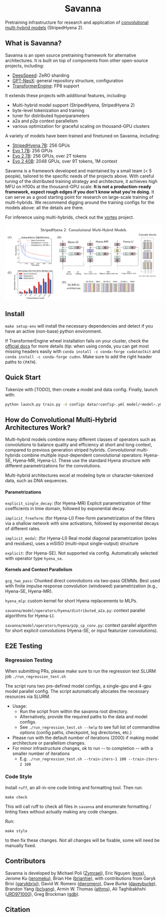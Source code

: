 <div align="center">
    <h1>Savanna</h1>
</div>

Pretraining infrastructure for research and application of [convolutional multi-hybrid models](resources/stripedhyena2.pdf) (StripedHyena 2).


## What is Savanna?

Savanna is an open source pretraining framework for alternative architectures. It is built on top of components from other open-source projects, including:
* [DeepSpeed](https://github.com/microsoft/DeepSpeed): ZeRO sharding
* [GPT-NeoX](https://github.com/EleutherAI/gpt-neox): general repository structure, configuration
* [TransformerEngine](https://github.com/NVIDIA/TransformerEngine): FP8 support

It extends these projects with additional features, including:
* Multi-hybrid model support (StripedHyena, StripedHyena 2)
* byte-level tokenization and training
* tuner for distributed hyperparameters
* a2a and p2p context parallelism
* various optimization for graceful scaling on thousand-GPU clusters

A variety of models have been trained and finetuned on Savanna, including:
* [StripedHyena 7B](https://github.com/togethercomputer/stripedhyena/stargazers): 256 GPUs
* [Evo 1 7B](https://github.com/evo-design/evo): 256 GPUs
* [Evo 2 7B](https://github.com/arc-institute/evo2): 256 GPUs, over 2T tokens
* [Evo 2 40B](https://github.com/arc-institute/evo2): 2048 GPUs, over 9T tokens, 1M context

Savanna is a framework developed and maintained by a small team (< 5 people), tailored to the specific needs of the projects above. With careful tuning of the distributed training strategy and architecture, it achieves high MFU on H100s at the thousand-GPU scale. **It is not a production-ready framework, expect rough edges if you don't know what you're doing.** It can serve as a good starting point for research on large-scale training of multi-hybrids. We recommend digging around the training configs for the models above: all the details are there.

For inference using multi-hybrids, check out the [vortex](https://github.com/Zymrael/vortex) project.

<div align="center">
<img src="resources/savanna_.png" alt="StripedHyena 2" width="900"/>
</div>


## Install 

`make setup-env` will install the necessary dependencies and detect if you have an active (non-base) python environment. 

If TransformerEngine wheel installation fails on your cluster, check the [official docs](https://docs.nvidia.com/deeplearning/transformer-engine/user-guide/index.html) for more details (tip: when using conda, you can get most missing headers easily with `conda install -c conda-forge cudatoolkit` and `conda install -c conda-forge cudnn`. Make sure to add the right header paths to `CPATH`).

## Quick Start 

Tokenize with [TODO], then create a model and data config. Finally, launch with:

```bash
python launch.py train.py -d configs data/<config>.yml model/<model>.yml
```

## How do Convolutional Multi-Hybrid Architectures Work?

Multi-hybrid models combine many different classes of operators such as convolutions to balance quality and efficiency at short and long context, compared to previous generation striped hybrids. *Convolutional* multi-hybrids combine multiple input-dependent convolutional operators: Hyena-SE, Hyena-MR, Hyena-LI. These use the standard Hyena structure with different parametrizations for the convolutions. 

Multi-hybrid architectures excel at modeling byte or character-tokenized data, such as DNA sequences.

#### Parametrizations

`explicit_single_decay`: (for Hyena-MR) Explicit parametrization of filter coefficients in time domain, followed by exponential decay.

`implicit_freeform`: (for Hyena-LI) Free-form parametrization of the filters via a shallow network with sine activations, followed by exponential decays of different rates.


`implicit_modal`: (for Hyena-LI) Real modal diagonal parametrization (poles and residues), uses a mSISO (multi-input single-output) structure

`explicit`: (for Hyena-SE). Not supported via config. Automatically selected with operator type `hyena_se`.


#### Kernels and Context Parallelism

`gcg_two_pass`: Chunked direct convolutions via two-pass GEMMs. Best used with finite impulse response convolution (windowed) parametrization (e.g., Hyena-SE, Hyena-MR).

`hyena_mlp`: custom kernel for short Hyena replacements to MLPs.

`savanna/model/operators/hyena/distributed_a2a.py`: context parallel algorithms for Hyena-LI.

`savanna/model/operators/hyena/p2p_cp_conv.py`: context parallel algorithm for short explicit convolutions (Hyena-SE, or input featurizer convolutions).


## E2E Testing

### Regression Testing
When submitting PRs, please make sure to run the regression test SLURM job `./run_regression_test.sh`

The script runs two pre-defined model configs, a single-gpu and 4-gpu model parallel config.  The script automatically allocates the necessary resources via SLURM.
- Usage:
  - Run the script from within the savanna root directory. 
  - Alternatively, provide the required paths to the data and model configs.
  - See `./run_regression_test.sh --help` to see full list of commandline options (config paths, checkpoint, log directories, etc.)
- Please run with the default number of iterations (2000) if making model architecture or parallelism changes.  
- For minor infrastructure changes, ok to run -- to completion -- with a smaller number of iterations
  - E.g. `./run_regression_test.sh --train-iters-1 100 --train-iters-2 100`

### Code Style

Install `ruff`, an all-in-one code linting and formatting tool. Then run:
```
make check
```
This will call ruff to check all files in `savanna` and enumerate formatting / linting fixes without actually making any code changes.

Run:
```
make style
```
to then fix these changes.  Not all changes will be fixable, some will need be manually fixed.


## Contributors

Savanna is developed by Michael Poli ([Zymrael](https://github.com/Zymrael)), Eric Nguyen ([exnx](https://github.com/exnx)), Jerome Ku ([jeromeku](https://github.com/jeromeku)), Brian Hie ([brianhie](https://github.com/brianhie)), with contributions from Garyk Brixi ([garykbrixi](https://github.com/garykbrixi)), David W. Romero ([dwromero](https://github.com/dwromero)), Dave Burke ([daveyburke](https://github.com/daveyburke)), Brandon Yang ([bclyang](https://github.com/bclyang)), Armin W. Thomas ([athms](https://github.com/athms)), Ali Taghibakhshi ([JRD971000](https://github.com/JRD971000)), Greg Brockman ([gdb](https://github.com/gdb)).

## Citation
